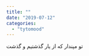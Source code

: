 ```yaml
---
title: ""
date: "2019-07-12"
categories: 
  - "tytomood"
---
```


تو مپندار که از یار گذشتیم و گذشت
